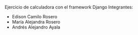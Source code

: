 Ejercicio de calculadora con el framework Django
Integrantes:
- Edison Camilo Rosero
- María Alejandra Rosero
- Andrés Alejandro Ayala

